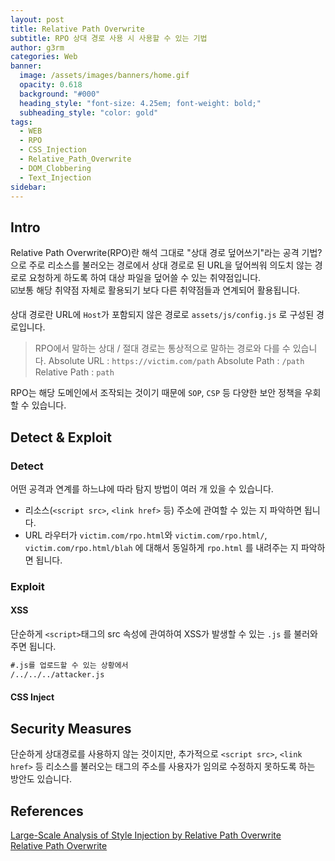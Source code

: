 ```yaml
---
layout: post
title: Relative Path Overwrite
subtitle: RPO 상대 경로 사용 시 사용할 수 있는 기법
author: g3rm
categories: Web
banner:
  image: /assets/images/banners/home.gif
  opacity: 0.618
  background: "#000"
  heading_style: "font-size: 4.25em; font-weight: bold;"
  subheading_style: "color: gold"
tags:
  - WEB
  - RPO
  - CSS_Injection
  - Relative_Path_Overwrite
  - DOM_Clobbering
  - Text_Injection
sidebar:
---
```


## Intro
Relative Path Overwrite(RPO)란 해석 그대로 "상대 경로 덮어쓰기"라는 공격 기법? 으로 주로 리소스를 불러오는 경로에서 상대 경로로 된 URL을 덮어씌워 의도치 않는 경로로 요청하게 하도록 하여 대상 파일을 덮어쓸 수 있는 취약점입니다.   
☑️보통 해당 취약점 자체로 활용되기 보다 다른 취약점들과 연계되어 활용됩니다.

상대 경로란 URL에 `Host`가 포함되지 않은 경로로 `assets/js/config.js` 로 구성된 경로입니다.
> RPO에서 말하는 상대 / 절대 경로는 통상적으로 말하는 경로와 다를 수 있습니다.
> Absolute URL : `https://victim.com/path`
> Absolute Path : `/path`
> Relative Path : `path`
   
RPO는 해당 도메인에서 조작되는 것이기 때문에 `SOP`, `CSP` 등 다양한 보안 정책을 우회할 수 있습니다. 
## Detect & Exploit 
### Detect
어떤 공격과 연계를 하느냐에 따라 탐지 방법이 여러 개 있을 수 있습니다.
- 리소스(`<script src>`, `<link href>` 등) 주소에 관여할 수 있는 지 파악하면 됩니다.
- URL 라우터가 `victim.com/rpo.html`와  `victim.com/rpo.html/`, `victim.com/rpo.html/blah` 에 대해서 동일하게 `rpo.html` 를 내려주는 지 파악하면 됩니다.

### Exploit
#### XSS
단순하게 `<script>`태그의 src 속성에 관여하여 XSS가 발생할 수 있는 `.js` 를 불러와 주면 됩니다.
```HTML
#.js를 업로드할 수 있는 상황에서
/../../../attacker.js
```

#### CSS Inject

## Security Measures

단순하게 상대경로를 사용하지 않는 것이지만, 추가적으로 `<script src>`, `<link href>` 등 리소스를 불러오는 태그의 주소를 사용자가 임의로 수정하지 못하도록 하는 방안도 있습니다.

## References
[Large-Scale Analysis of Style Injection by Relative Path Overwrite](https://dl.acm.org/doi/fullHtml/10.1145/3178876.3186090)   
[Relative Path Overwrite](https://support.detectify.com/support/solutions/articles/48001048955-relative-path-overwrite)   